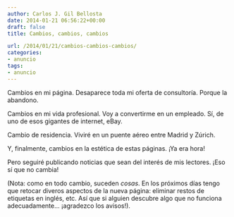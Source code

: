 ```yaml
---
author: Carlos J. Gil Bellosta
date: 2014-01-21 06:56:22+00:00
draft: false
title: Cambios, cambios, cambios

url: /2014/01/21/cambios-cambios-cambios/
categories:
- anuncio
tags:
- anuncio
---
```


Cambios en mi página. Desaparece toda mi oferta de consultoría. Porque la abandono.

Cambios en mi vida profesional. Voy a convertirme en un empleado. Sí, de uno de esos gigantes de internet, eBay.

Cambio de residencia. Viviré en un puente aéreo entre Madrid y Zúrich.

Y, finalmente, cambios en la estética de estas páginas. ¡Ya era hora!

Pero seguiré publicando noticias que sean del interés de mis lectores. ¡Eso sí que no cambia!

(Nota: como en todo cambio, suceden _cosas_. En los próximos días tengo que retocar diveros aspectos de la nueva página: eliminar restos de etiquetas en inglés, etc. Así que si alguien descubre algo que no funciona adecuadamente... ¡agradezco los avisos!).
